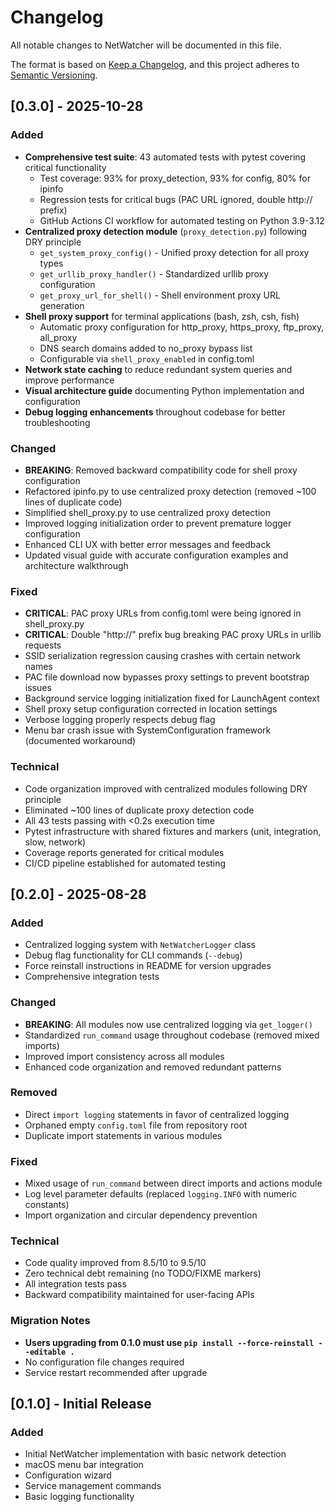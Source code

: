 # Changelog

All notable changes to NetWatcher will be documented in this file.

The format is based on [Keep a Changelog](https://keepachangelog.com/en/1.0.0/),
and this project adheres to [Semantic Versioning](https://semver.org/spec/v2.0.0.html).

## [0.3.0] - 2025-10-28

### Added
- **Comprehensive test suite**: 43 automated tests with pytest covering critical functionality
  - Test coverage: 93% for proxy_detection, 93% for config, 80% for ipinfo
  - Regression tests for critical bugs (PAC URL ignored, double http:// prefix)
  - GitHub Actions CI workflow for automated testing on Python 3.9-3.12
- **Centralized proxy detection module** (`proxy_detection.py`) following DRY principle
  - `get_system_proxy_config()` - Unified proxy detection for all proxy types
  - `get_urllib_proxy_handler()` - Standardized urllib proxy configuration
  - `get_proxy_url_for_shell()` - Shell environment proxy URL generation
- **Shell proxy support** for terminal applications (bash, zsh, csh, fish)
  - Automatic proxy configuration for http_proxy, https_proxy, ftp_proxy, all_proxy
  - DNS search domains added to no_proxy bypass list
  - Configurable via `shell_proxy_enabled` in config.toml
- **Network state caching** to reduce redundant system queries and improve performance
- **Visual architecture guide** documenting Python implementation and configuration
- **Debug logging enhancements** throughout codebase for better troubleshooting

### Changed
- **BREAKING**: Removed backward compatibility code for shell proxy configuration
- Refactored ipinfo.py to use centralized proxy detection (removed ~100 lines of duplicate code)
- Simplified shell_proxy.py to use centralized proxy detection
- Improved logging initialization order to prevent premature logger configuration
- Enhanced CLI UX with better error messages and feedback
- Updated visual guide with accurate configuration examples and architecture walkthrough

### Fixed
- **CRITICAL**: PAC proxy URLs from config.toml were being ignored in shell_proxy.py
- **CRITICAL**: Double "http://" prefix bug breaking PAC proxy URLs in urllib requests
- SSID serialization regression causing crashes with certain network names
- PAC file download now bypasses proxy settings to prevent bootstrap issues
- Background service logging initialization fixed for LaunchAgent context
- Shell proxy setup configuration corrected in location settings
- Verbose logging properly respects debug flag
- Menu bar crash issue with SystemConfiguration framework (documented workaround)

### Technical
- Code organization improved with centralized modules following DRY principle
- Eliminated ~100 lines of duplicate proxy detection code
- All 43 tests passing with <0.2s execution time
- Pytest infrastructure with shared fixtures and markers (unit, integration, slow, network)
- Coverage reports generated for critical modules
- CI/CD pipeline established for automated testing

## [0.2.0] - 2025-08-28

### Added
- Centralized logging system with `NetWatcherLogger` class
- Debug flag functionality for CLI commands (`--debug`)
- Force reinstall instructions in README for version upgrades
- Comprehensive integration tests

### Changed
- **BREAKING**: All modules now use centralized logging via `get_logger()`
- Standardized `run_command` usage throughout codebase (removed mixed imports)
- Improved import consistency across all modules
- Enhanced code organization and removed redundant patterns

### Removed
- Direct `import logging` statements in favor of centralized logging
- Orphaned empty `config.toml` file from repository root
- Duplicate import statements in various modules

### Fixed
- Mixed usage of `run_command` between direct imports and actions module
- Log level parameter defaults (replaced `logging.INFO` with numeric constants)
- Import organization and circular dependency prevention

### Technical
- Code quality improved from 8.5/10 to 9.5/10
- Zero technical debt remaining (no TODO/FIXME markers)
- All integration tests pass
- Backward compatibility maintained for user-facing APIs

### Migration Notes
- **Users upgrading from 0.1.0 must use `pip install --force-reinstall --editable .`**
- No configuration file changes required
- Service restart recommended after upgrade

## [0.1.0] - Initial Release

### Added
- Initial NetWatcher implementation with basic network detection
- macOS menu bar integration
- Configuration wizard
- Service management commands
- Basic logging functionality
